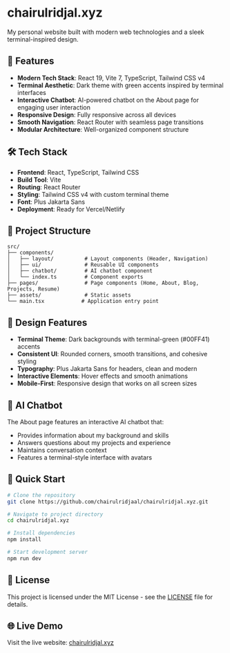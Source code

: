# chairulridjal.xyz

My personal website built with modern web technologies and a sleek terminal-inspired design.

## 🚀 Features

- **Modern Tech Stack**: React 19, Vite 7, TypeScript, Tailwind CSS v4
- **Terminal Aesthetic**: Dark theme with green accents inspired by terminal interfaces
- **Interactive Chatbot**: AI-powered chatbot on the About page for engaging user interaction
- **Responsive Design**: Fully responsive across all devices
- **Smooth Navigation**: React Router with seamless page transitions
- **Modular Architecture**: Well-organized component structure

## 🛠️ Tech Stack

- **Frontend**: React, TypeScript, Tailwind CSS
- **Build Tool**: Vite
- **Routing**: React Router
- **Styling**: Tailwind CSS v4 with custom terminal theme
- **Font**: Plus Jakarta Sans
- **Deployment**: Ready for Vercel/Netlify

## 📁 Project Structure

```
src/
├── components/
│   ├── layout/          # Layout components (Header, Navigation)
│   ├── ui/              # Reusable UI components
│   ├── chatbot/         # AI chatbot component
│   └── index.ts         # Component exports
├── pages/               # Page components (Home, About, Blog, Projects, Resume)
├── assets/              # Static assets
└── main.tsx            # Application entry point
```

## 🎨 Design Features

- **Terminal Theme**: Dark backgrounds with terminal-green (#00FF41) accents
- **Consistent UI**: Rounded corners, smooth transitions, and cohesive styling
- **Typography**: Plus Jakarta Sans for headers, clean and modern
- **Interactive Elements**: Hover effects and smooth animations
- **Mobile-First**: Responsive design that works on all screen sizes

## 🤖 AI Chatbot

The About page features an interactive AI chatbot that:
- Provides information about my background and skills
- Answers questions about my projects and experience
- Maintains conversation context
- Features a terminal-style interface with avatars

## 🚀 Quick Start

```bash
# Clone the repository
git clone https://github.com/chairulridjaal/chairulridjal.xyz.git

# Navigate to project directory
cd chairulridjal.xyz

# Install dependencies
npm install

# Start development server
npm run dev
```

## 📄 License

This project is licensed under the MIT License - see the [LICENSE](LICENSE) file for details.

## 🌐 Live Demo

Visit the live website: [chairulridjal.xyz](https://chairulridjal.xyz)